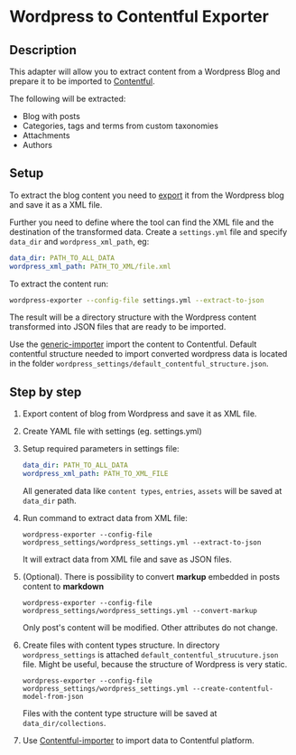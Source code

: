 Wordpress to Contentful Exporter
=================

## Description
This adapter will allow you to extract content from a Wordpress Blog and prepare it to be imported to [Contentful](https://wwww.contentful.com).

The following will be extracted:

* Blog with posts
* Categories, tags and terms from custom taxonomies
* Attachments
* Authors

## Setup
To extract the blog content you need to [export](http://en.support.wordpress.com/export/) it from the Wordpress blog and save it as a XML file.

Further you need to define where the tool can find the XML file and the destination of the transformed data.
Create a `settings.yml` file and specify `data_dir` and `wordpress_xml_path`, eg:

``` yaml
data_dir: PATH_TO_ALL_DATA
wordpress_xml_path: PATH_TO_XML/file.xml
```

To extract the content run:

``` bash
wordpress-exporter --config-file settings.yml --extract-to-json
```

The result will be a directory structure with the Wordpress content transformed into JSON files that are ready to be imported.

Use the [generic-importer](https://github.com/contentful/generic-importer.rb) import the content to Contentful.
Default contentful structure needed to import converted wordpress data is located in the folder ``` wordpress_settings/default_contentful_structure.json ```.

## Step by step

1. Export content of blog from Wordpress and save it as XML file.
2. Create YAML file with settings (eg. settings.yml)
3. Setup required parameters in settings file:
    
    ```yml
    data_dir: PATH_TO_ALL_DATA
    wordpress_xml_path: PATH_TO_XML_FILE
    ```
    All generated data like ```content types```, ```entries```, ```assets``` will be saved at ```data_dir``` path.

4. Run command to extract data from XML file:
    
    ```
    wordpress-exporter --config-file wordpress_settings/wordpress_settings.yml --extract-to-json
    ```
    It will extract data from XML file and save as JSON files.

5. (Optional). There is possibility to convert **markup** embedded in posts content to **markdown**
    
    ```
    wordpress-exporter --config-file wordpress_settings/wordpress_settings.yml --convert-markup
    ```
    Only post's content will be modified. Other attributes do not change.

6. Create files with content types structure. In directory ```wordpress_settings``` is attached ```default_contentful_strucuture.json``` file.
    Might be useful, because the structure of Wordpress is very static.
    
    ```
    wordpress-exporter --config-file wordpress_settings/wordpress_settings.yml --create-contentful-model-from-json
    ```

    Files with the content type structure will be saved at ```data_dir/collections```.

7. Use [Contentful-importer](https://github.com/contentful/generic-importer.rb) to import data to Contentful     platform.
